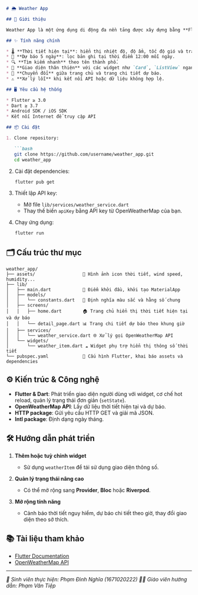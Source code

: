 ````markdown
# 🌦️ Weather App

## 🚀 Giới thiệu

Weather App là một ứng dụng di động đa nền tảng được xây dựng bằng **Flutter** và **Dart**, giúp người dùng tra cứu thông tin thời tiết hiện tại và dự báo cho các ngày tiếp theo. Ứng dụng tích hợp **OpenWeatherMap API** để cung cấp dữ liệu thời tiết chi tiết, bao gồm nhiệt độ, độ ẩm, tốc độ gió và trạng thái khí hậu.

## ✨ Tính năng chính

* 🌡️ **Thời tiết hiện tại**: hiển thị nhiệt độ, độ ẩm, tốc độ gió và trạng thái thời tiết của thành phố bất kỳ.
* 📅 **Dự báo 5 ngày**: lọc bản ghi tại thời điểm 12:00 mỗi ngày.
* 🔍 **Tìm kiếm nhanh** theo tên thành phố.
* 🎨 **Giao diện thân thiện** với các widget như `Card`, `ListView` ngang/dọc và hiệu ứng gradient.
* 🔄 **Chuyển đổi** giữa trang chủ và trang chi tiết dự báo.
* ⚠️ **Xử lý lỗi** khi kết nối API hoặc dữ liệu không hợp lệ.

## 🖥️ Yêu cầu hệ thống

* Flutter ≥ 3.0
* Dart ≥ 3.7
* Android SDK / iOS SDK
* Kết nối Internet để truy cập API

## 📦 Cài đặt

1. Clone repository:

   ```bash
   git clone https://github.com/username/weather_app.git
   cd weather_app
````

2. Cài đặt dependencies:

   ```bash
   flutter pub get
   ```

3. Thiết lập API key:

   * Mở file `lib/services/weather_service.dart`
   * Thay thế biến `apiKey` bằng API key từ OpenWeatherMap của bạn.

4. Chạy ứng dụng:

   ```bash
   flutter run
   ```

## 🗂️ Cấu trúc thư mục

```
weather_app/
├── assets/                  📂 Hình ảnh icon thời tiết, wind speed, humidity...
├── lib/
│   ├── main.dart            📝 Điểm khởi đầu, khởi tạo MaterialApp
│   ├── models/
│   │   └── constants.dart   🎨 Định nghĩa màu sắc và hằng số chung
│   ├── screens/
│   │   ├── home.dart        🏠 Trang chủ hiển thị thời tiết hiện tại và dự báo
│   │   └── detail_page.dart 📊 Trang chi tiết dự báo theo khung giờ
│   ├── services/
│   │   └── weather_service.dart 🌐 Xử lý gọi OpenWeatherMap API
│   └── widgets/
│       └── weather_item.dart ☁️ Widget phụ trợ hiển thị thông số thời tiết
└── pubspec.yaml             🔧 Cấu hình Flutter, khai báo assets và dependencies
```

## ⚙️ Kiến trúc & Công nghệ

* **Flutter & Dart**: Phát triển giao diện người dùng với widget, cơ chế hot reload, quản lý trạng thái đơn giản (`setState`).
* **OpenWeatherMap API**: Lấy dữ liệu thời tiết hiện tại và dự báo.
* **HTTP package**: Gửi yêu cầu HTTP GET và giải mã JSON.
* **Intl package**: Định dạng ngày tháng.

## 🛠️ Hướng dẫn phát triển

1. **Thêm hoặc tuỳ chỉnh widget**

   * Sử dụng `weatherItem` để tái sử dụng giao diện thông số.
2. **Quản lý trạng thái nâng cao**

   * Có thể mở rộng sang **Provider**, **Bloc** hoặc **Riverpod**.
3. **Mở rộng tính năng**

   * Cảnh báo thời tiết nguy hiểm, dự báo chi tiết theo giờ, thay đổi giao diện theo sở thích.

## 📚 Tài liệu tham khảo

* [Flutter Documentation](https://flutter.dev/docs)
* [OpenWeatherMap API](https://openweathermap.org/api)

---

*👤 Sinh viên thực hiện: Phạm Đình Nghĩa (1671020222)*
*👨‍🏫 Giáo viên hướng dẫn: Phạm Văn Tiệp*

```
```
